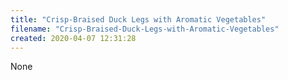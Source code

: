 ```yaml
---
title: "Crisp-Braised Duck Legs with Aromatic Vegetables"
filename: "Crisp-Braised-Duck-Legs-with-Aromatic-Vegetables"
created: 2020-04-07 12:31:28
---
```

None
